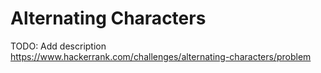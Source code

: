 # Alternating Characters
TODO: Add description
https://www.hackerrank.com/challenges/alternating-characters/problem

